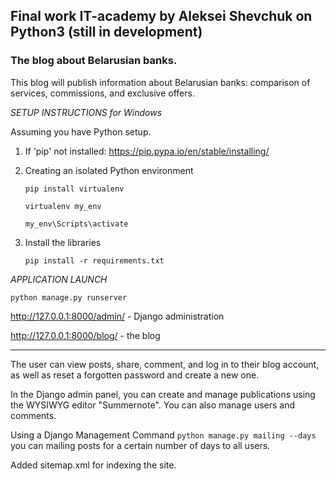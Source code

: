 ## Final work IT-academy by Aleksei Shevchuk on Python3 (still in development)

### The blog about Belarusian banks.
This blog will publish information about Belarusian banks: comparison of services, commissions, and exclusive offers.

*SETUP INSTRUCTIONS for Windows*
  
  Assuming you have Python setup.
  
  1. If 'pip' not installed:
        https://pip.pypa.io/en/stable/installing/
        
  2. Creating an isolated Python environment
  
        `pip install virtualenv`
        
        `virtualenv my_env`
        
        `my_env\Scripts\activate`
        
  3. Install the libraries
  
        `pip install -r requirements.txt`
        
*APPLICATION LAUNCH*

   `python manage.py runserver`
   
   http://127.0.0.1:8000/admin/ - Django administration

   http://127.0.0.1:8000/blog/ - the blog
   ***
   
The user can view posts, share, comment, and log in to their blog account, as well as reset a forgotten password and create a new one.

In the Django admin panel, you can create and manage publications using the WYSIWYG editor "Summernote". You can also manage users and comments.

Using a Django Management Command `python manage.py mailing --days` you can mailing posts for a certain number of days to all users.

Added sitemap.xml for indexing the site.
